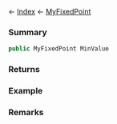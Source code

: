 ← [Index](Api-Index) ← [MyFixedPoint](VRage.MyFixedPoint)

### Summary

```csharp
public MyFixedPoint MinValue
```

### Returns

### Example

### Remarks

